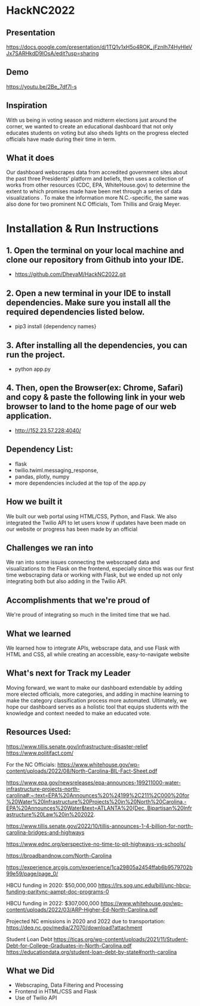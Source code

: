 # HackNC2022

## Presentation
https://docs.google.com/presentation/d/1TQ1v1xH5o4ROK_jFznIh74HyHleVJx7SARHkdD9IOsA/edit?usp=sharing

## Demo
https://youtu.be/2Be_7df7l-s

## Inspiration
With us being in voting season and midterm elections just around the corner, we wanted to create an educational dashboard that not only educates students on voting but also sheds lights on the progress elected officials have made during their time in term.

## What it does
Our dashboard webscrapes data from accredited government sites about the past three Presidents' platform and beliefs, then uses a collection of works from other resources (CDC, EPA, WhiteHouse.gov) to determine the extent to which promises made have been met through a series of data visualizations . To make the information more N.C.-specific, the same was also done for two prominent N.C Officials, Tom Thillis and Graig Meyer.

# Installation & Run Instructions

## 1. Open the terminal on your local machine and clone our repository from Github into your IDE.
 - https://github.com/DheyaM/HackNC2022.git
## 2. Open a new terminal in your IDE to install dependencies. Make sure you install all the required dependencies listed below.
 - pip3 install {dependency names}
## 3. After installing all the dependencies, you can run the project.
- python app.py
## 4. Then, open the Browser(ex: Chrome, Safari) and copy & paste the following link in your web browser to land to the home page of our web application.
- http://152.23.57.228:4040/

## Dependency List: 
- flask
- twilio.twiml.messaging_response,
- pandas, plotly, numpy
- more dependencies included at the top of the app.py 

## How we built it
We built our web portal using HTML/CSS, Python, and Flask. We also integrated the Twilio API to let users know if updates have been made on our website or progress has been made by an official

## Challenges we ran into
We ran into some issues connecting the webscraped data and visualizations to the Flask on the frontend, especially since this was our first time webscraping data or working with Flask, but we ended up not only integrating both but also adding in the Twilio API.

## Accomplishments that we're proud of
We're proud of integrating so much in the limited time that we had.

## What we learned
We learned how to integrate APIs, webscrape data, and use Flask with HTML and CSS, all while creating an accessible, easy-to-navigate website

## What's next for Track my Leader
Moving forward, we want to make our dashboard extendable by adding more elected officials, more categories, and adding in machine learning to make the category classification process more automated. Ultimately, we hope our dashboard serves as a holistic tool that equips students with the knowledge and context needed to make an educated vote.

## Resources Used: 

https://www.tillis.senate.gov/infrastructure-disaster-relief
https://www.politifact.com/

For the NC Officials:
https://www.whitehouse.gov/wp-content/uploads/2022/08/North-Carolina-BIL-Fact-Sheet.pdf

https://www.epa.gov/newsreleases/epa-announces-199211000-water-infrastructure-projects-north-carolina#:~:text=EPA%20Announces%20%24199%2C211%2C000%20for%20Water%20Infrastructure%20Projects%20in%20North%20Carolina,-EPA%20Announces%20Water&text=ATLANTA%20(Dec.,Bipartisan%20Infrastructure%20Law%20in%202022.

https://www.tillis.senate.gov/2022/10/tillis-announces-1-4-billion-for-north-carolina-bridges-and-highways

https://www.ednc.org/perspective-no-time-to-pit-highways-vs-schools/

https://broadbandnow.com/North-Carolina

https://experience.arcgis.com/experience/1ca29805a2454ffab6b9579702b99e59/page/page_0/

HBCU funding in 2020: $50,000,000
https://lrs.sog.unc.edu/bill/unc-hbcu-funding-paritync-aampt-doc-programs-0

HBCU funding in 2022: $307,000,000
https://www.whitehouse.gov/wp-content/uploads/2022/03/ARP-Higher-Ed-North-Carolina.pdf

Projected NC emissions in 2020 and 2022 due to transportation:
https://deq.nc.gov/media/27070/download?attachment

Student Loan Debt
https://ticas.org/wp-content/uploads/2021/11/Student-Debt-for-College-Graduates-in-North-Carolina.pdf
https://educationdata.org/student-loan-debt-by-state#north-carolina

## What we Did
- Webscraping, Data Filtering and Processing
- Frontend in HTML/CSS and Flask
- Use of Twilio API 
